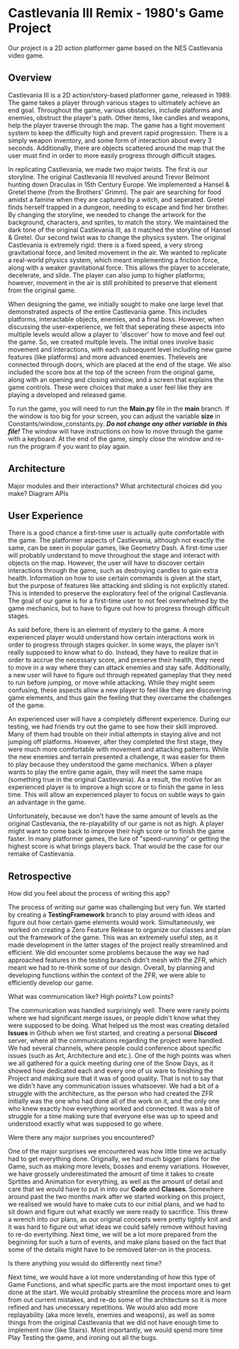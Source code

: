 # Castlevania III Remix - 1980's Game Project

Our project is a 2D action platformer game based on the NES Castlevania video game. 

## Overview

Castlevania III is a 2D action/story-based platformer game, released in 1989. The game takes a player through various stages to ultimately achieve an end goal. Throughout the game, various obstacles, include platforms and enemies, obstruct the player's path. Other items, like candles and weapons, help the player traverse through the map. The game has a tight movement system to keep the difficulty high and prevent rapid progression. There is a simply weapon inventory, and some form of interaction about every 3 seconds. Additionally, there are objects scattered around the map that the user must find in order to more easily progress through difficult stages. 

In replicating Castlevania, we made two major twists. The first is our storyline. The original Castlevania III revolved around Trevor Belmont hunting down Draculas in 15th Century Europe. We implemented a Hansel & Gretel theme (from the Brothers' Grimm). The pair are searching for food amidst a famine when they are captured by a witch, and seperated. Gretel finds herself trapped in a dungeon, needing to escape and find her brother. By changing the storyline, we needed to change the artwork for the background, characters, and sprites, to match the story. We maintained the dark tone of the original Castlevania III, as it matched the storyline of Hansel & Gretel. Our second twist was to change the physics system. The original Castlevania is extremely rigid: there is a fixed speed, a very strong gravitational force, and limited movement in the air. We wanted to replicate a real-world physics system, which meant implementing a friction force, along with a weaker gravitational force. This allows the player to accelerate, decelerate, and slide. The player can also jump to higher platforms; however, movement in the air is still prohibited to preserve that element from the original game. 

When designing the game, we initially sought to make one large level that demonstrated aspects of the entire Castlevania game. This includes platforms, interactable objects, enemies, and a final boss. However, when discussing the user-experience, we felt that seperating these aspects into multiple levels would allow a player to 'discover' how to move and feel out the game. So, we created multiple levels. The initial ones involve basic movement and interactions, with each subsequent level including new game features (like platforms) and more advanced enemies. Thelevels are connected through doors, which are placed at the end of the stage. We also included the score box at the top of the screen from the original game, along with an opening and closing window, and a screen that explains the game controls. These were choices that make a user feel like they are playing a developed and released game. 

To run the game, you will need to run the **Main.py** file in the **main** branch. If the window is too big for your screen, you can adjust the variable **size** in Constants/window_constants.py. ***Do not change any other variable in this file!*** The window will have instructions on how to move through the game with a keyboard. At the end of the game, simply close the window and re-run the program if you want to play again. 

## Architecture
Major modules and their interactions?
What architectural choices did you make?
Diagram
APIs

## User Experience

There is a good chance a first-time user is actually quite comfortable with the game. The platformer aspects of Castlevania, although not exactly the same, can be seen in popular games, like Geometry Dash. A first-time user will probably understand to move throughout the stage and interact with objects on the map. However, the user will have to discover certain interactions through the game, such as destroying candles to gain extra health. Information on how to use certain commands is given at the start, but the purpose of features like attacking and sliding is not explicitly stated. This is intended to preserve the exploratory feel of the original Castlevania. The goal of our game is for a first-time user to not feel overwhelmed by the game mechanics, but to have to figure out how to progress through difficult stages. 

As said before, there is an element of mystery to the game. A more experienced player would understand how certain interactions work in order to progress through stages quicker. In some ways, the player isn't really supposed to know what to do. Instead, they have to realize that in order to accrue the necessary score, and preserve their health, they need to move in a way where they can attack enemies and stay safe. Additionally, a new user will have to figure out through repeated gameplay that they need to run before jumping, or move while attacking. While they might seem confusing, these aspects allow a new player to feel like they are discovering game elements, and thus gain the feeling that they overcame the challenges of the game. 

An experienced user will have a completely different experience. During our testing, we had friends try out the game to see how their skill improved. Many of them had trouble on their initial attempts in staying alive and not jumping off platforms. However, after they completed the first stage, they were much more comfortable with movement and attacking patterns. While the new enemies and terrain presented a challenge, it was easier for them to play because they understood the game mechanics. When a player wants to play the entire game again, they will meet the same maps (something true in the original Castlevania). As a result, the motive for an experienced player is to improve a high score or to finish the game in less time. This will allow an experienced player to focus on subtle ways to gain an advantage in the game. 

Unfortunately, because we don't have the same amount of levels as the original Castlevania, the re-playability of our game is not as high. A player might want to come back to improve their high score or to finish the game faster. In many platformer games, the lure of "speed-running" or getting the highest score is what brings players back. That would be the case for our remake of Castlevania. 

## Retrospective
How did you feel about the process of writing this app?

The process of writing our game was challenging but very fun. We started by creating a **TestingFramework** branch to play around with ideas and figure out how certain game elements would work. Simultaneously, we worked on creating a Zero Feature Release to organize our classes and plan out the framework of the game. This was an extremely useful step, as it made development in the latter stages of the project really streamlined and efficient. We did encounter some problems because the way we had approached features in the testing branch didn't mesh with the ZFR, which meant we had to re-think some of our design. Overall, by planning and developing functions within the context of the ZFR, we were able to efficiently develop our game. 

What was communication like? High points? Low points?

The communication was handled surprisingly well. There were rarely points where we had significant merge issues, or people didn't know what they were supposed to be doing. What helped us the most was creating detailed **Issues** in Github when we first started, and creating a personal **Discord** server, where all the communications regarding the project were handled. We had several channels, where people could conference about specific issues (such as Art, Architecture and etc.). One of the high points  was when we all gathered for a quick meeting during one of the Snow Days, as it showed how dedicated each and every one of us ware to finishing the Project and making sure that it was of good quality. That is not to say that we didn't have any communication issues whatsoever. We had a bit of a struggle with the architecture, as the person who had created the ZFR initially was the one who had done all of the work on it, and the only one who knew exactly how everything worked and connected. It was a bit of struggle for a time making sure that everyone else was up to speed and understood exactly what was supposed to go where.

Were there any major surprises you encountered?

One of the major surprises we encountered was how little time we actually had to get everything done. Originally, we had much bigger plans for the Game, such as making more levels, bosses and enemy variations. However, we have grossely underestimated the amount of time it takes to create Sprtites and Animation for everything, as well as the amount of detail and care that we would have to put in into our **Code** and **Classes**. Somewhere around past the two months mark after we started working on this project, we realised we would have to make cuts to our initial plans, and we had to sit down and figure out what exactly we were ready to sacrifice. This threw a wrench into our plans, as our original concepts were pretty tightly knit and it was hard to figure out what ideas we could safely remove without having to re-do evertything. Next time, we will be a lot more prepared from the beginning for such a turn of events, and make plans based on the fact that some of the details might have to be removed later-on in the process.

Is there anything you would do differently next time?

Next time, we would have a lot more understanding of how this type of Game Functions, and what specific parts are the most important ones to get done at the start. We would probably streamline the process more and learn from out current mistakes, and re-do some of the architecture so it is more refined and has unecessary repetitions. We would also add more replayability (aka more levels, enemies and weapons), as well as some things from the original Castlevania that we did not have enough time to implement now (like Stairs). Most importantly, we would spend more time Play Testing the game, and ironing out all the bugs.
